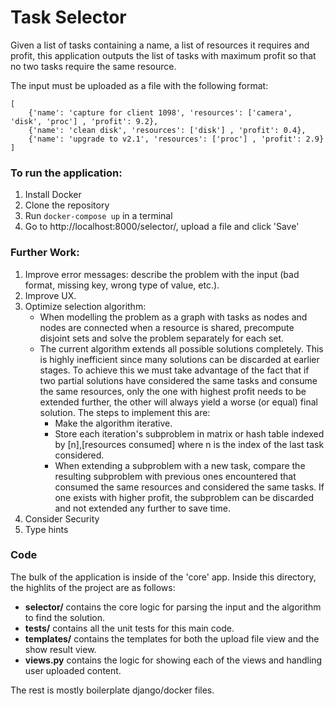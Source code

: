 # Task Selector

Given a list of tasks containing a name, a list of resources it requires and profit, this application outputs the list of tasks with maximum profit so that no two tasks require the same resource.

The input must be uploaded as a file with the following format:
```
[
    {'name': 'capture for client 1098', 'resources': ['camera', 'disk', 'proc'] , 'profit': 9.2},
    {'name': 'clean disk', 'resources': ['disk'] , 'profit': 0.4},
    {'name': 'upgrade to v2.1', 'resources': ['proc'] , 'profit': 2.9}
]
```

### To run the application:
1. Install Docker
2. Clone the repository
3. Run `docker-compose up` in a terminal
4. Go to http://localhost:8000/selector/, upload a file and click 'Save'

### Further Work:
1. Improve error messages: describe the problem with the input (bad format, missing key, wrong type of value, etc.).
2. Improve UX.
3. Optimize selection algorithm:
    - When modelling the problem as a graph with tasks as nodes and nodes are connected when a resource is shared, precompute disjoint sets and solve the problem separately for each set. 
    - The current algorithm extends all possible solutions completely. This is highly inefficient since many solutions can be discarded at earlier stages. To achieve this we must take advantage of the fact that if two partial solutions have considered the same tasks and consume the same resources, only the one with highest profit needs to be extended further, the other will always yield a worse (or equal) final solution. 
    The steps to implement this are: 
        - Make the algorithm iterative. 
        - Store each iteration's subproblem in matrix or hash table indexed by [n],[resources consumed] where n is the index of the last task considered. 
        - When extending a subproblem with a new task, compare the resulting subproblem with previous ones encountered that consumed the same resources and considered the same tasks. If one exists with higher profit, the subproblem can be discarded and not extended any further to save time.
4. Consider Security
5. Type hints

### Code
The bulk of the application is inside of the 'core' app. Inside this directory, the highlits of the project are as follows:
- **selector/** contains the core logic for parsing the input and the algorithm to find the solution. 
- **tests/** contains all the unit tests for this main code.
- **templates/** contains the templates for both the upload file view and the show result view.
- **views.py** contains the logic for showing each of the views and handling user uploaded content.

The rest is mostly boilerplate django/docker files.
